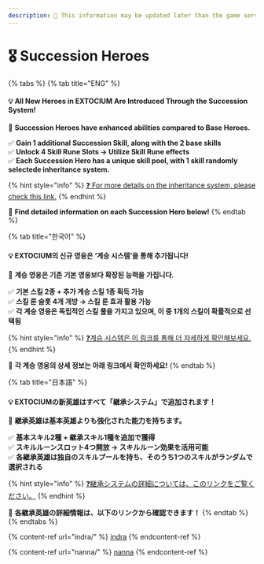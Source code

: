 ```yaml
---
description: 🛑 This information may be updated later than the game server data.
---
```


# 🎖️ Succession Heroes

{% tabs %}
{% tab title="ENG" %}
#### 💡 **All New Heroes in EXTOCIUM Are Introduced Through the Succession System!**

🔹 **Succession Heroes have enhanced abilities compared to Base Heroes.**

✅ **Gain 1 additional Succession Skill, along with the 2 base skills**\
✅ **Unlock 4 Skill Rune Slots → Utilize Skill Rune effects**\
✅ **Each Succession Hero has a unique skill pool, with 1 skill randomly selectede inheritance system.**&#x20;

{% hint style="info" %}
[❓ For more details on the inheritance system, please check this link.](../../powering-up-the-hero/succession/#eng)
{% endhint %}

🔹 **Find detailed information on each Succession Hero below!**
{% endtab %}

{% tab title="한국어" %}
#### 💡 **EXTOCIUM의 신규 영웅은 ‘계승 시스템’을 통해 추가됩니다!**

🔹 **계승 영웅은 기존 기본 영웅보다 확장된 능력을 가집니다.**

✅ **기본 스킬 2종 + 추가 계승 스킬 1종 획득 가능**\
✅ **스킬 룬 슬롯 4개 개방 → 스킬 룬 효과 활용 가능**\
✅ **각 계승 영웅은 독립적인 스킬 풀을 가지고 있으며, 이 중 1개의 스킬이 확률적으로 선택됨**

{% hint style="info" %}
[❓계승 시스템은 이 링크를 통해 더 자세하게 확인해보세요.](../../powering-up-the-hero/succession/#undefined-1)
{% endhint %}

🔹 **각 계승 영웅의 상세 정보는 아래 링크에서 확인하세요!**
{% endtab %}

{% tab title="日本語" %}
#### 💡 **EXTOCIUMの新英雄はすべて「継承システム」で追加されます！**

🔹 **継承英雄は基本英雄よりも強化された能力を持ちます。**

✅ **基本スキル2種 + 継承スキル1種を追加で獲得**\
✅ **スキルルーンスロット4つ開放 → スキルルーン効果を活用可能**\
✅ **各継承英雄は独自のスキルプールを持ち、そのうち1つのスキルがランダムで選択される**

{% hint style="info" %}
[❓継承システムの詳細については、このリンクをご覧ください。](../../powering-up-the-hero/succession/#ri-ben-yu)
{% endhint %}

🔹 **各継承英雄の詳細情報は、以下のリンクから確認できます！**
{% endtab %}
{% endtabs %}

{% content-ref url="indra/" %}
[indra](indra/)
{% endcontent-ref %}

{% content-ref url="nanna/" %}
[nanna](nanna/)
{% endcontent-ref %}
